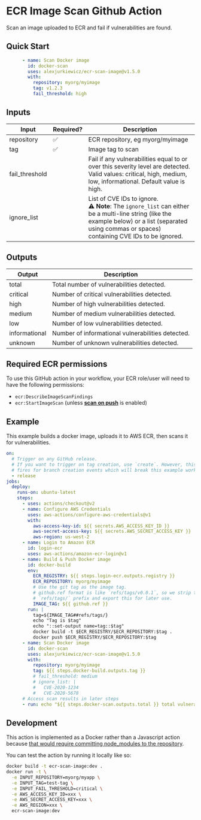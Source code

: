 # ECR Image Scan Github Action

Scan an image uploaded to ECR and fail if vulnerabilities are found.

## Quick Start

```yaml
      - name: Scan Docker image
        id: docker-scan
        uses: alexjurkiewicz/ecr-scan-image@v1.5.0
        with:
          repository: myorg/myimage
          tag: v1.2.3
          fail_threshold: high
```

## Inputs

| Input  | Required? | Description |
| ------ | --------- | ----------- |
| repository | :white_check_mark:  | ECR repository, eg myorg/myimage |
| tag    | :white_check_mark: | Image tag to scan |
| fail_threshold | | Fail if any vulnerabilities equal to or over this severity level are detected. Valid values: critical, high, medium, low, informational. Default value is high. |
| ignore_list | | List of CVE IDs to ignore.<br/>:warning: **Note**: The `ignore_list` can either be a multi-line string (like the example below) or a list (separated using commas or spaces) containing CVE IDs to be ignored. |

## Outputs

| Output | Description |
| ------ | ----------- |
| total | Total number of vulnerabilities detected. |
| critical | Number of critical vulnerabilities detected. |
| high | Number of high vulnerabilities detected. |
| medium | Number of medium vulnerabilities detected. |
| low | Number of low vulnerabilities detected. |
| informational | Number of informational vulnerabilities detected. |
| unknown | Number of unknown vulnerabilities detected. |

## Required ECR permissions

To use this GitHub action in your workflow, your ECR role/user will need to have the following permissions:
- `ecr:DescribeImageScanFindings`
- `ecr:StartImageScan` (unless [**scan on push**](https://docs.aws.amazon.com/AmazonECR/latest/userguide/image-scanning.html#scanning-repository) is enabled)

## Example

This example builds a docker image, uploads it to AWS ECR, then scans it for vulnerabilities.

```yaml
on:
  # Trigger on any GitHub release.
  # If you want to trigger on tag creation, use `create`. However, this also
  # fires for branch creation events which will break this example workflow.
  - release
jobs:
  deploy:
    runs-on: ubuntu-latest
    steps:
      - uses: actions/checkout@v2
      - name: Configure AWS Credentials
        uses: aws-actions/configure-aws-credentials@v1
        with:
          aws-access-key-id: ${{ secrets.AWS_ACCESS_KEY_ID }}
          aws-secret-access-key: ${{ secrets.AWS_SECRET_ACCESS_KEY }}
          aws-region: us-west-2
      - name: Login to Amazon ECR
        id: login-ecr
        uses: aws-actions/amazon-ecr-login@v1
      - name: Build & Push Docker image
        id: docker-build
        env:
          ECR_REGISTRY: ${{ steps.login-ecr.outputs.registry }}
          ECR_REPOSITORY: myorg/myimage
          # Use the git tag as the image tag.
          # github.ref format is like `refs/tags/v0.0.1`, so we strip the the
          # `refs/tags/` prefix and export this for later use.
          IMAGE_TAG: ${{ github.ref }}
        run: |
          tag=${IMAGE_TAG##refs/tags/}
          echo "Tag is $tag"
          echo "::set-output name=tag::$tag"
          docker build -t $ECR_REGISTRY/$ECR_REPOSITORY:$tag .
          docker push $ECR_REGISTRY/$ECR_REPOSITORY:$tag
      - name: Scan Docker image
        id: docker-scan
        uses: alexjurkiewicz/ecr-scan-image@v1.5.0
        with:
          repository: myorg/myimage
          tag: ${{ steps.docker-build.outputs.tag }}
          # fail_threshold: medium
          # ignore_list: |
          #   CVE-2020-1234
          #   CVE-2020-5678
      # Access scan results in later steps
      - run: echo "${{ steps.docker-scan.outputs.total }} total vulnerabilities."
```

## Development

This action is implemented as a Docker rather than a Javascript action because [that would require committing node\_modules to the repository](https://help.github.com/en/actions/building-actions/creating-a-javascript-action#commit-tag-and-push-your-action-to-github).

You can test the action by running it locally like so:

```sh
docker build -t ecr-scan-image:dev .
docker run -t \
  -e INPUT_REPOSITORY=myorg/myapp \
  -e INPUT_TAG=test-tag \
  -e INPUT_FAIL_THRESHOLD=critical \
  -e AWS_ACCESS_KEY_ID=xxx \
  -e AWS_SECRET_ACCESS_KEY=xxx \
  -e AWS_REGION=xxx \
  ecr-scan-image:dev
```
